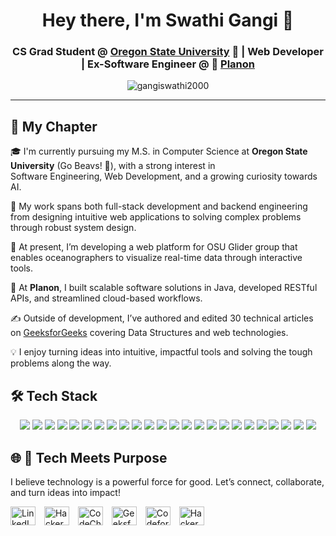 <h1 align="center">Hey there, I'm Swathi Gangi 👋</h1>

<h3 align="center">
CS Grad Student @ <a href="https://oregonstate.edu/">Oregon State University</a> 🧡 |
  Web Developer | Ex-Software Engineer @ 🔷 <a href="https://planonsoftware.com/us/">Planon</a>
</h3>

<p align="center">
  <img src="https://komarev.com/ghpvc/?username=gangiswathi2000&label=Profile%20views&color=0e75b6&style=flat" alt="gangiswathi2000" />
</p>

---

## 📘 My Chapter

🎓 I'm currently pursuing my M.S. in Computer Science at <strong>Oregon State University</strong> (Go Beavs! 🧡), with a strong interest in  
Software Engineering, Web Development, and a growing curiosity towards AI.

🔧 My work spans both full-stack development and backend engineering from designing intuitive web applications to solving complex problems through robust system design.

🌊 At present, I’m developing a web platform for OSU Glider group that enables oceanographers to visualize real-time data through interactive tools.

💼 At <strong>Planon</strong>, I built scalable software solutions in Java, developed RESTful APIs, and streamlined cloud-based workflows.

✍️ Outside of development, I’ve authored and edited 30 technical articles on <a href="https://www.geeksforgeeks.org/user/gangiswathi2000/contributions/" target="_blank">GeeksforGeeks</a> covering Data Structures and web technologies.

💡 I enjoy turning ideas into intuitive, impactful tools and solving the tough problems along the way.

## 🛠️ Tech Stack
<p align="center">
<img src="https://img.shields.io/badge/JavaScript-F7DF1E?logo=javascript&logoColor=black&style=for-the-badge" />
<img src="https://img.shields.io/badge/TypeScript-3178C6?logo=typescript&logoColor=white&style=for-the-badge" />
<img src="https://img.shields.io/badge/Python-3776AB?logo=python&logoColor=white&style=for-the-badge" />
<img src="https://img.shields.io/badge/C++-00599C?logo=c%2B%2B&logoColor=white&style=for-the-badge" />
<img src="https://img.shields.io/badge/Java-007396?logo=java&logoColor=white&style=for-the-badge" />
<img src="https://img.shields.io/badge/HTML5-E34F26?logo=html5&logoColor=white&style=for-the-badge" />
<img src="https://img.shields.io/badge/CSS3-1572B6?logo=css3&logoColor=white&style=for-the-badge" />
<img src="https://img.shields.io/badge/SQL-336791?logo=postgresql&logoColor=white&style=for-the-badge" />
<img src="https://img.shields.io/badge/PostgreSQL-4169E1?logo=postgresql&logoColor=white&style=for-the-badge" />
<img src="https://img.shields.io/badge/Bootstrap-7952B3?logo=bootstrap&logoColor=white&style=for-the-badge" />
<img src="https://img.shields.io/badge/React-61DAFB?logo=react&logoColor=black&style=for-the-badge" />
<img src="https://img.shields.io/badge/Angular-DD0031?logo=angular&logoColor=white&style=for-the-badge" />
<img src="https://img.shields.io/badge/Django-092E20?logo=django&logoColor=white&style=for-the-badge" />
<img src="https://img.shields.io/badge/Plotly-3F4F75?logo=plotly&logoColor=white&style=for-the-badge" />
<img src="https://img.shields.io/badge/Git-F05032?logo=git&logoColor=white&style=for-the-badge" />
<img src="https://img.shields.io/badge/GitHub-181717?logo=github&logoColor=white&style=for-the-badge" />
<img src="https://img.shields.io/badge/Azure-0078D4?logo=microsoftazure&logoColor=white&style=for-the-badge" />
<img src="https://img.shields.io/badge/AWS-232F3E?logo=amazonaws&logoColor=white&style=for-the-badge" />
<img src="https://img.shields.io/badge/Linux-FCC624?logo=linux&logoColor=black&style=for-the-badge" />
<img src="https://img.shields.io/badge/Xarray-525252?logo=python&logoColor=white&style=for-the-badge" />
<img src="https://img.shields.io/badge/Numpy-013243?logo=numpy&logoColor=white&style=for-the-badge" />
<img src="https://img.shields.io/badge/Data%20Structures-%F0%9F%92%BE-important?style=for-the-badge&logo=data&logoColor=white&color=blueviolet" />
<img src="https://img.shields.io/badge/Pandas-150458?logo=pandas&logoColor=white&style=for-the-badge" />
<img src="https://img.shields.io/badge/C-A8B9CC?logo=c&logoColor=white&style=for-the-badge" />
</p>

## 🌐 🤝 Tech Meets Purpose
<p>I believe technology is a powerful force for good. Let’s connect, collaborate, and turn ideas into impact!</p>

<p align="left">
  <a href="https://www.linkedin.com/in/swathi-gangi-7554351a8/" target="_blank"><img src="https://raw.githubusercontent.com/rahuldkjain/github-profile-readme-generator/master/src/images/icons/Social/linked-in-alt.svg" alt="LinkedIn" height="30" width="40" style="margin-right:10px;"/></a>
  <a href="https://www.hackerrank.com/profile/CSE__18H51A0511" target="_blank"><img src="https://raw.githubusercontent.com/rahuldkjain/github-profile-readme-generator/master/src/images/icons/Social/hackerrank.svg" alt="HackerRank" height="30" width="40" style="margin-right:10px;"/></a>
  <a href="https://www.codechef.com/users/swathigangi_11" target="_blank"><img src="https://cdn.jsdelivr.net/npm/simple-icons@3.1.0/icons/codechef.svg" alt="CodeChef" height="30" width="40" style="margin-right:10px;"/></a>
  <a href="https://www.geeksforgeeks.org/user/gangiswathi2000/" target="_blank"><img src="https://raw.githubusercontent.com/rahuldkjain/github-profile-readme-generator/master/src/images/icons/Social/geeks-for-geeks.svg" alt="GeeksforGeeks" height="30" width="40" style="margin-right:10px;"/></a>
  <a href="https://codeforces.com/profile/swathi_gangi" target="_blank"><img src="https://raw.githubusercontent.com/rahuldkjain/github-profile-readme-generator/master/src/images/icons/Social/codeforces.svg" alt="Codeforces" height="30" width="40" style="margin-right:10px;"/></a>
  <a href="https://www.hackerearth.com/@18h51a0511_cse/" target="_blank"><img src="https://raw.githubusercontent.com/rahuldkjain/github-profile-readme-generator/master/src/images/icons/Social/hackerearth.svg" alt="HackerEarth" height="30" width="40" style="margin-right:10px;"/></a>
</p>

